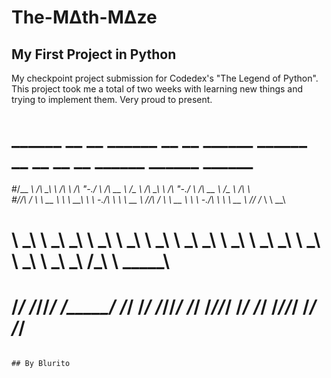 # The-MΔth-MΔze
## My First Project in Python

My checkpoint project submission for Codedex's "The Legend of Python".
This project took me a total of two weeks with learning new things and trying to implement them.
Very proud to present.


# ______   __  __     ______        __    __     ______     ______   __  __        __    __     ______     ______     ______    
#/\__  _\ /\ \_\ \   /\  ___\      /\ "-./  \   /\  __ \   /\__  _\ /\ \_\ \      /\ "-./  \   /\  __ \   /\___  \   /\  ___\   
#\/_/\ \/ \ \  __ \  \ \  __\      \ \ \-./\ \  \ \  __ \  \/_/\ \/ \ \  __ \     \ \ \-./\ \  \ \  __ \  \/_/  /__  \ \  __\   
#   \ \_\  \ \_\ \_\  \ \_____\     \ \_\ \ \_\  \ \_\ \_\    \ \_\  \ \_\ \_\     \ \_\ \ \_\  \ \_\ \_\   /\_____\  \ \_____\ 
#    \/_/   \/_/\/_/   \/_____/      \/_/  \/_/   \/_/\/_/     \/_/   \/_/\/_/      \/_/  \/_/   \/_/\/_/   \/_____/   \/_____/ 
                                                                                                                 ## By Blurito
